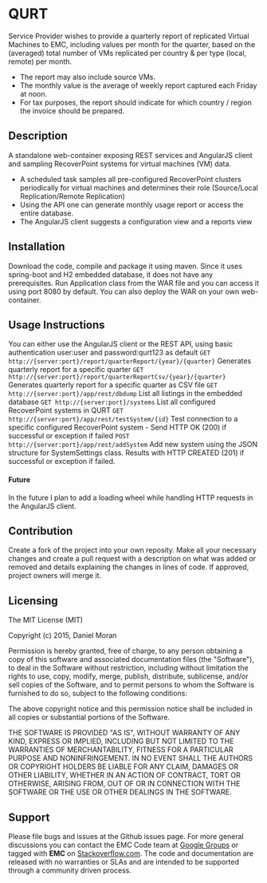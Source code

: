QURT
======================
Service Provider wishes to provide a quarterly report of replicated Virtual Machines to EMC, including values per month for the quarter, based on the (averaged) total number of VMs replicated per country & per type (local, remote) per month. 

 - The report may also include source VMs. 
 - The monthly value is the average of weekly report captured each Friday at noon. 
 - For tax purposes, the report should indicate for which country / region the invoice should be prepared. 



## Description
A standalone web-container exposing REST services and AngularJS client and sampling RecoverPoint systems for virtual machines (VM) data.

 - A scheduled task samples all pre-configured RecoverPoint clusters periodically for virtual machines and determines their role (Source/Local Replication/Remote Replication)
 - Using the API one can generate monthly usage report or access the entire database.
 - The AngularJS client suggests a configuration view and a reports view

## Installation
Download the code, compile and package it using maven.
Since it uses spring-boot and H2 embedded database, it does not have any prerequisites.
Run Application class from the WAR file and you can access it using port 8080 by default.
You can also deploy the WAR on your own web-container.

## Usage Instructions
You can either use the AngularJS client or the REST API, using basic authentication user:user and password:qurt123 as default
```GET http://{server:port}/report/quarterReport/{year}/{quarter}```
Generates quarterly report for a specific quarter
```GET http://{server:port}/report/quarterReportCsv/{year}/{quarter}```
Generates quarterly report for a specific quarter as CSV file
```GET http://{server:port}/app/rest/dbdump```
List all listings in the embedded database
```GET http://{server:port}/systems```
List all configured RecoverPoint systems in QURT
```GET http://{server:port}/app/rest/testSystem/{id}```
Test connection to a specific configured RecoverPoint system - Send HTTP OK (200) if successful or exception if failed
```POST http://{server:port}/app/rest/addSystem```
Add new system using the JSON structure for SystemSettings class. Results with HTTP CREATED (201) if successful or exception if failed.


#### Future
In the future I plan to add a loading wheel while handling HTTP requests in the AngularJS client.

## Contribution
Create a fork of the project into your own reposity. Make all your necessary changes and create a pull request with a description on what was added or removed and details explaining the changes in lines of code. If approved, project owners will merge it.

Licensing
---------
The MIT License (MIT)

Copyright (c) 2015, Daniel Moran

Permission is hereby granted, free of charge, to any person obtaining a copy of this software and associated documentation files (the "Software"), to deal in the Software without restriction, including without limitation the rights to use, copy, modify, merge, publish, distribute, sublicense, and/or sell copies of the Software, and to permit persons to whom the Software is
furnished to do so, subject to the following conditions:

The above copyright notice and this permission notice shall be included in all copies or substantial portions of the Software.

THE SOFTWARE IS PROVIDED "AS IS", WITHOUT WARRANTY OF ANY KIND, EXPRESS OR IMPLIED, INCLUDING BUT NOT LIMITED TO THE WARRANTIES OF MERCHANTABILITY, FITNESS FOR A PARTICULAR PURPOSE AND NONINFRINGEMENT. IN NO EVENT SHALL THE AUTHORS OR COPYRIGHT HOLDERS BE LIABLE FOR ANY CLAIM, DAMAGES OR OTHER LIABILITY, WHETHER IN AN ACTION OF CONTRACT, TORT OR OTHERWISE, ARISING FROM,
OUT OF OR IN CONNECTION WITH THE SOFTWARE OR THE USE OR OTHER DEALINGS IN THE SOFTWARE.

Support
-------
Please file bugs and issues at the Github issues page. For more general discussions you can contact the EMC Code team at <a href="https://groups.google.com/forum/#!forum/emccode-users">Google Groups</a> or tagged with **EMC** on <a href="https://stackoverflow.com">Stackoverflow.com</a>. The code and documentation are released with no warranties or SLAs and are intended to be supported through a community driven process.